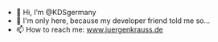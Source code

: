 - 👋 Hi, I’m @KDSgermany
- 💞️ I'm only here, because my developer friend told me so...
- 📫 How to reach me: www.juergenkrauss.de
